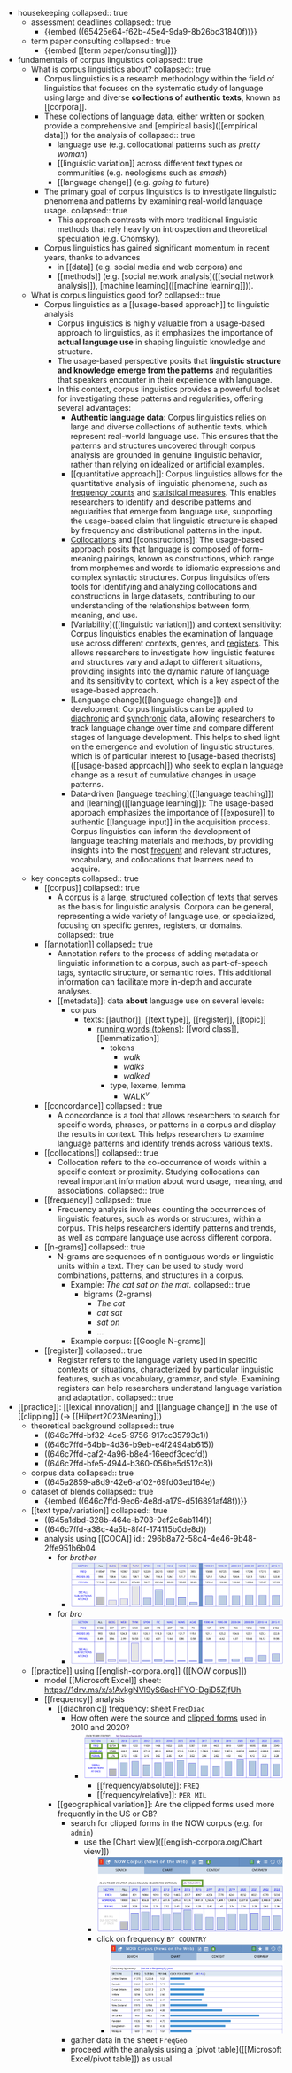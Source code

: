 - housekeeping
  collapsed:: true
	- assessment deadlines
	  collapsed:: true
		- {{embed ((65425e64-f62b-45e4-9da9-8b26bc31840f))}}
	- term paper consulting
	  collapsed:: true
		- {{embed [[term paper/consulting]]}}
- fundamentals of corpus linguistics
  collapsed:: true
	- What is corpus linguistics about?
	  collapsed:: true
		- Corpus linguistics is a research methodology within the field of linguistics that focuses on the systematic study of language using large and diverse **collections of authentic texts**, known as [[corpora]].
		- These collections of language data, either written or spoken, provide a comprehensive and [empirical basis]([[empirical data]]) for the analysis of
		  collapsed:: true
			- language use (e.g. collocational patterns such as *pretty woman*)
			- [[linguistic variation]] across different text types or communities (e.g.  neologisms such as *smash*)
			- [[language change]] (e.g. *going to* future)
		- The primary goal of corpus linguistics is to investigate linguistic phenomena and patterns by examining real-world language usage.
		  collapsed:: true
			- This approach contrasts with more traditional linguistic methods that rely heavily on introspection and theoretical speculation (e.g. Chomsky).
		- Corpus linguistics has gained significant momentum in recent years, thanks to advances
			- in [[data]] (e.g. social media and web corpora) and
			- [[methods]] (e.g. [social network analysis]([[social network analysis]]), [machine learning]([[machine learning]])).
	- What is corpus linguistics good for?
	  collapsed:: true
		- Corpus linguistics as a [[usage-based approach]] to linguistic analysis
			- Corpus linguistics is highly valuable from a usage-based approach to linguistics, as it emphasizes the importance of **actual language use** in shaping linguistic knowledge and structure.
			- The usage-based perspective posits that **linguistic structure and knowledge emerge from the patterns** and regularities that speakers encounter in their experience with language.
			- In this context, corpus linguistics provides a powerful toolset for investigating these patterns and regularities, offering several advantages:
				- **Authentic language data**: Corpus linguistics relies on large and diverse collections of authentic texts, which represent real-world language use. This ensures that the patterns and structures uncovered through corpus analysis are grounded in genuine linguistic behavior, rather than relying on idealized or artificial examples.
				- [[quantitative approach]]: Corpus linguistics allows for the quantitative analysis of linguistic phenomena, such as  [frequency counts]([[frequency]]) and [statistical measures]([[statistics]]). This enables researchers to identify and describe patterns and regularities that emerge from language use, supporting the usage-based claim that linguistic structure is shaped by frequency and distributional patterns in the input.
				- [Collocations]([[collocations]]) and [[constructions]]: The usage-based approach posits that language is composed of form-meaning pairings, known as constructions, which range from morphemes and words to idiomatic expressions and complex syntactic structures. Corpus linguistics offers tools for identifying and analyzing collocations and constructions in large datasets, contributing to our understanding of the relationships between form, meaning, and use.
				- [Variability]([[linguistic variation]]) and context sensitivity: Corpus linguistics enables the examination of language use across different contexts, genres, and [registers]([[register]]). This allows researchers to investigate how linguistic features and structures vary and adapt to different situations, providing insights into the dynamic nature of language and its sensitivity to context, which is a key aspect of the usage-based approach.
				- [Language change]([[language change]]) and development: Corpus linguistics can be applied to [diachronic]([[diachronic]]) and [synchronic]([[synchronic]]) data, allowing researchers to track language change over time and compare different stages of language development. This helps to shed light on the emergence and evolution of linguistic structures, which is of particular interest to [usage-based theorists]([[usage-based approach]]) who seek to explain language change as a result of cumulative changes in usage patterns.
				- Data-driven [language teaching]([[language teaching]]) and [learning]([[language learning]]): The usage-based approach emphasizes the importance of [[exposure]] to authentic [[language input]] in the acquisition process. Corpus linguistics can inform the development of language teaching materials and methods, by providing insights into the most [frequent]([[frequency]]) and relevant structures, vocabulary, and collocations that learners need to acquire.
	- key concepts
	  collapsed:: true
		- [[corpus]]
		  collapsed:: true
			- A corpus is a large, structured collection of texts that serves as the basis for linguistic analysis. Corpora can be general, representing a wide variety of language use, or specialized, focusing on specific genres, registers, or domains.
			  collapsed:: true
		- [[annotation]]
		  collapsed:: true
			- Annotation refers to the process of adding metadata or linguistic information to a corpus, such as part-of-speech tags, syntactic structure, or semantic roles. This additional information can facilitate more in-depth and accurate analyses.
			- [[metadata]]: data **about** language use on several levels:
				- corpus
					- texts: [[author]], [[text type]], [[register]], [[topic]]
						- [running words (tokens)]([[tokens]]): [[word class]], [[lemmatization]]
							- tokens
								- *walk*
								- *walks*
								- *walked*
							- type, lexeme, lemma
								- WALK$^v$
		- [[concordance]]
		  collapsed:: true
			- A concordance is a tool that allows researchers to search for specific words, phrases, or patterns in a corpus and display the results in context. This helps researchers to examine language patterns and identify trends across various texts.
		- [[collocations]]
		  collapsed:: true
			- Collocation refers to the co-occurrence of words within a specific context or proximity. Studying collocations can reveal important information about word usage, meaning, and associations.
			  collapsed:: true
		- [[frequency]]
		  collapsed:: true
			- Frequency analysis involves counting the occurrences of linguistic features, such as words or structures, within a corpus. This helps researchers identify patterns and trends, as well as compare language use across different corpora.
		- [[n-grams]]
		  collapsed:: true
			- N-grams are sequences of n contiguous words or linguistic units within a text. They can be used to study word combinations, patterns, and structures in a corpus.
				- Example: *The cat sat on the mat.*
				  collapsed:: true
					- bigrams (2-grams)
						- *The cat*
						- *cat sat*
						- *sat on*
						- …
				- Example corpus: [[Google N-grams]]
		- [[register]]
		  collapsed:: true
			- Register refers to the language variety used in specific contexts or situations, characterized by particular linguistic features, such as vocabulary, grammar, and style. Examining registers can help researchers understand language variation and adaptation.
			  collapsed:: true
- [[practice]]: [[lexical innovation]] and [[language change]] in the use of [[clipping]] (→ [[Hilpert2023Meaning]])
	- theoretical background
	  collapsed:: true
		- ((646c7ffd-bf32-4ce5-9756-917cc35793c1))
		- ((646c7ffd-64bb-4d36-b9eb-e4f2494ab615))
		- ((646c7ffd-caf2-4a96-b8e4-16eedf3cecfd))
		- ((646c7ffd-bfe5-4944-b360-056be5d512c8))
	- corpus data
	  collapsed:: true
		- ((645a2859-a8d9-42e6-a102-69fd03ed164e))
	- dataset of blends
	  collapsed:: true
		- {{embed ((646c7ffd-9ec6-4e8d-a179-d516891af48f))}}
	- [[text type/variation]]
	  collapsed:: true
		- ((645a1dbd-328b-464e-b703-0ef2c6ab114f))
		- ((646c7ffd-a38c-4a5b-8f4f-174115b0de8d))
		- analysis using [[COCA]]
		  id:: 296b8a72-58c4-4e46-9b48-2ffe951b6b04
			- for *brother*
				- ![image_1688463174743_0.png](../assets/image_1688463174743_0_1701970223955_0.png)
			- for *bro*
				- ![image_1688463153614_0.png](../assets/image_1688463153614_0_1701970248492_0.png)
	- [[practice]] using [[english-corpora.org]] ([[NOW corpus]])
		- model [[Microsoft Excel]] sheet: https://1drv.ms/x/s!AvkgNVl9yS6aoHFYO-DgiD5ZjfUh
		- [[frequency]] analysis
			- [[diachronic]] frequency: sheet `FreqDiac`
				- How often were the source and [clipped forms]([[clipping]]) used in 2010 and 2020?
					- ![image_1687260592633_0.png](../assets/image_1687260592633_0_1701970410115_0.png)
						- [[frequency/absolute]]: `FREQ`
						- [[frequency/relative]]: `PER MIL`
			- [[geographical variation]]: Are the clipped forms used more frequently in the US or GB?
				- search for clipped forms in the NOW corpus (e.g. for `admin`)
					- use the [Chart view]([[english-corpora.org/Chart view]])
						- ![image.png](../assets/image_1702569495524_0.png)
						- click on frequency `BY COUNTRY`
							- ![image.png](../assets/image_1702569574789_0.png)
				- gather data in the sheet `FreqGeo`
				- proceed with the analysis using a [pivot table]([[Microsoft Excel/pivot table]]) as usual